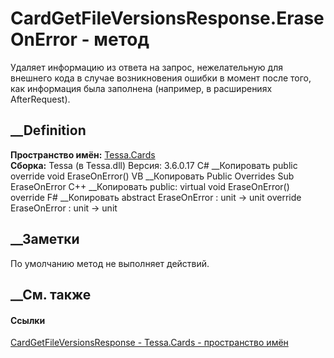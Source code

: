 # CardGetFileVersionsResponse.EraseOnError - метод
Удаляет информацию из ответа на запрос, нежелательную для внешнего кода в
случае возникновения ошибки в момент после того, как информация была заполнена
(например, в расширениях AfterRequest).
## __Definition
 **Пространство имён:** [Tessa.Cards](N_Tessa_Cards.htm)  
 **Сборка:** Tessa (в Tessa.dll) Версия: 3.6.0.17
C# __Копировать
     public override void EraseOnError()
VB __Копировать
     Public Overrides Sub EraseOnError
C++ __Копировать
     public:
    virtual void EraseOnError() override
F# __Копировать
     abstract EraseOnError : unit -> unit 
    override EraseOnError : unit -> unit 
## __Заметки
По умолчанию метод не выполняет действий.
##  __См. также
#### Ссылки
[CardGetFileVersionsResponse -
](T_Tessa_Cards_CardGetFileVersionsResponse.htm)
[Tessa.Cards - пространство имён](N_Tessa_Cards.htm)
